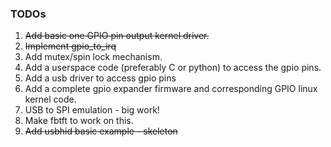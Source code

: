 ### TODOs

1. ~~Add basic one GPIO pin output kernel driver.~~
2. ~~Implement gpio_to_irq~~
3. Add mutex/spin lock mechanism.
4. Add a userspace code (preferably C or python) to access the gpio pins.
5. Add a usb driver to access gpio pins
6. Add a complete gpio expander firmware and corresponding GPIO linux kernel code.
7. USB to SPI emulation - big work! 
8. Make fbtft to work on this.
9. ~~Add usbhid basic example - skeleton~~
